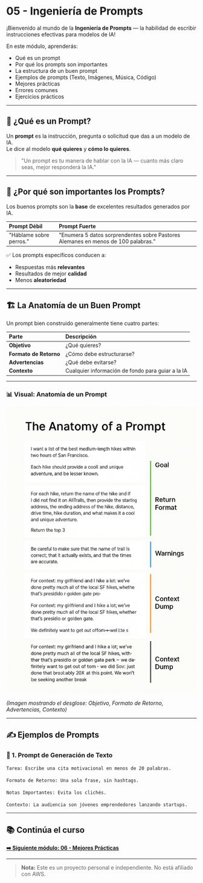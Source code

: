 # 05 - Ingeniería de Prompts

¡Bienvenido al mundo de la **Ingeniería de Prompts** — la habilidad de escribir instrucciones efectivas para modelos de IA!

En este módulo, aprenderás:

- Qué es un prompt
- Por qué los prompts son importantes
- La estructura de un buen prompt
- Ejemplos de prompts (Texto, Imágenes, Música, Código)
- Mejores prácticas
- Errores comunes
- Ejercicios prácticos

---

## 🧠 ¿Qué es un Prompt?

Un **prompt** es la instrucción, pregunta o solicitud que das a un modelo de IA.  
Le dice al modelo **qué quieres** y **cómo lo quieres**.

> "Un prompt es tu manera de hablar con la IA — cuanto más claro seas, mejor responderá la IA."

---

## 🎯 ¿Por qué son importantes los Prompts?

Los buenos prompts son la **base** de excelentes resultados generados por IA.

| Prompt Débil | Prompt Fuerte |
|:------------|:--------------|
| "Háblame sobre perros." | "Enumera 5 datos sorprendentes sobre Pastores Alemanes en menos de 100 palabras." |

✅ Los prompts específicos conducen a:

- Respuestas más **relevantes**
- Resultados de mejor **calidad**
- Menos **aleatoriedad**

---

## 🏗️ La Anatomía de un Buen Prompt

Un prompt bien construido generalmente tiene cuatro partes:

| Parte | Descripción |
|:-----|:------------|
| **Objetivo** | ¿Qué quieres? |
| **Formato de Retorno** | ¿Cómo debe estructurarse? |
| **Advertencias** | ¿Qué debe evitarse? |
| **Contexto** | Cualquier información de fondo para guiar a la IA |

---

### 📊 Visual: Anatomía de un Prompt

![Anatomía de un Prompt](./images/anatomy-of-a-prompt.png)

*(Imagen mostrando el desglose: Objetivo, Formato de Retorno, Advertencias, Contexto)*

---

## ✍️ Ejemplos de Prompts

### 📄 1. Prompt de Generación de Texto

```plaintext
Tarea: Escribe una cita motivacional en menos de 20 palabras.

Formato de Retorno: Una sola frase, sin hashtags.

Notas Importantes: Evita los clichés.

Contexto: La audiencia son jóvenes emprendedores lanzando startups.
```

---

## 📚 Continúa el curso

**[➡️ Siguiente módulo: 06 - Mejores Prácticas](../06-MejoresPracticas/README.md)**

---

> **Nota:** Este es un proyecto personal e independiente. No está afiliado con AWS.